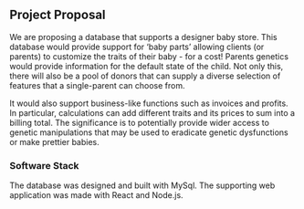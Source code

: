 ## Project Proposal
We are proposing a database that supports a designer baby store. This database would provide support for ‘baby parts’ allowing clients (or parents) to customize the traits of their baby - for a cost! Parents genetics would provide information for the default state of the child. Not only this, there will also be a pool of donors that can supply a diverse selection of features that a single-parent can choose from.

It would also support business-like functions such as invoices and profits. In particular, calculations can add different traits and its prices to sum into a billing total. The significance is to potentially provide wider access to genetic manipulations that may be used to eradicate genetic dysfunctions or make prettier babies. 

### Software Stack

The database was designed and built with MySql. The supporting web application was made with React and Node.js.